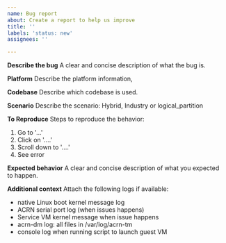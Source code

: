 ```yaml
---
name: Bug report
about: Create a report to help us improve
title: ''
labels: 'status: new'
assignees: ''

---
```

**Describe the bug**
A clear and concise description of what the bug is.

**Platform**
Describe the platform information, 

**Codebase**
Describe which codebase is used.

**Scenario**
Describe the scenario: Hybrid, Industry or logical_partition

**To Reproduce**
Steps to reproduce the behavior:
1. Go to '...'
2. Click on '....'
3. Scroll down to '....'
4. See error

**Expected behavior**
A clear and concise description of what you expected to happen.

**Additional context**
Attach the following logs if available:

- native Linux boot kernel message log
- ACRN serial port log (when issues happens)
- Service VM kernel message when issue happens
- acrn-dm log: all files in /var/log/acrn-tm
- console log when running script to launch guest VM
